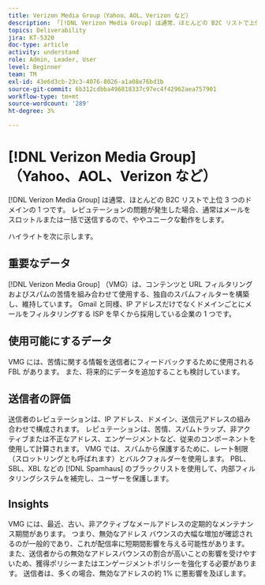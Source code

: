 ```yaml
---
title: Verizon Media Group（Yahoo、AOL、Verizon など）
description: 「[!DNL Verizon Media Group] は通常、ほとんどの B2C リストで上位 3 つのドメインの 1 つです。 レピュテーションの問題が発生した場合、通常はメールをスロットルまたは一括で送信するので、ややユニークな動作をします。」
topics: Deliverability
jira: KT-5320
doc-type: article
activity: understand
role: Admin, Leader, User
level: Beginner
team: TM
exl-id: 43e6d3cb-23c3-4076-8026-a1a08e76bd1b
source-git-commit: 6b312cdbba496818337c97ec4f42962aea757901
workflow-type: tm+mt
source-wordcount: '289'
ht-degree: 3%

---
```


# [!DNL Verizon Media Group] （Yahoo、AOL、Verizon など）

[!DNL Verizon Media Group] は通常、ほとんどの B2C リストで上位 3 つのドメインの 1 つです。 レピュテーションの問題が発生した場合、通常はメールをスロットルまたは一括で送信するので、ややユニークな動作をします。

ハイライトを次に示します。

## 重要なデータ

[!DNL Verizon Media Group] （VMG）は、コンテンツと URL フィルタリングおよびスパムの苦情を組み合わせて使用する、独自のスパムフィルターを構築し、維持しています。 Gmail と同様、IP アドレスだけでなくドメインごとにメールをフィルタリングする ISP を早くから採用している企業の 1 つです。

## 使用可能にするデータ

VMG には、苦情に関する情報を送信者にフィードバックするために使用される FBL があります。 また、将来的にデータを追加することも検討しています。

## 送信者の評価

送信者のレピュテーションは、IP アドレス、ドメイン、送信元アドレスの組み合わせで構成されます。 レピュテーションは、苦情、スパムトラップ、非アクティブまたは不正なアドレス、エンゲージメントなど、従来のコンポーネントを使用して計算されます。 VMG では、スパムから保護するために、レート制限（スロットリングとも呼ばれます）とバルクフォルダーを使用します。 PBL、SBL、XBL などの [!DNL Spamhaus] のブラックリストを使用して、内部フィルタリングシステムを補完し、ユーザーを保護します。

## Insights

VMG には、最近、古い、非アクティブなメールアドレスの定期的なメンテナンス期間があります。 つまり、無効なアドレス バウンスの大幅な増加が確認されるのが一般的であり、これが配信率に短期間影響を与える可能性があります。 また、送信者からの無効なアドレスバウンスの割合が高いことの影響を受けやすいため、獲得ポリシーまたはエンゲージメントポリシーを強化する必要があります。 送信者は、多くの場合、無効なアドレスの約 1% に悪影響を及ぼします。
